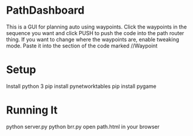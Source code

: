 # PathDashboard
This is a GUI for planning auto using waypoints.
Click the waypoints in the sequence you want and click PUSH to push the code into the path router thing.
If you want to change where the waypoints are, enable tweaking mode. Paste it into the section of the code marked //Waypoint

# Setup
Install python 3
pip install pynetworktables
pip install pygame

# Running It
python server.py
python brr.py
open path.html in your browser

